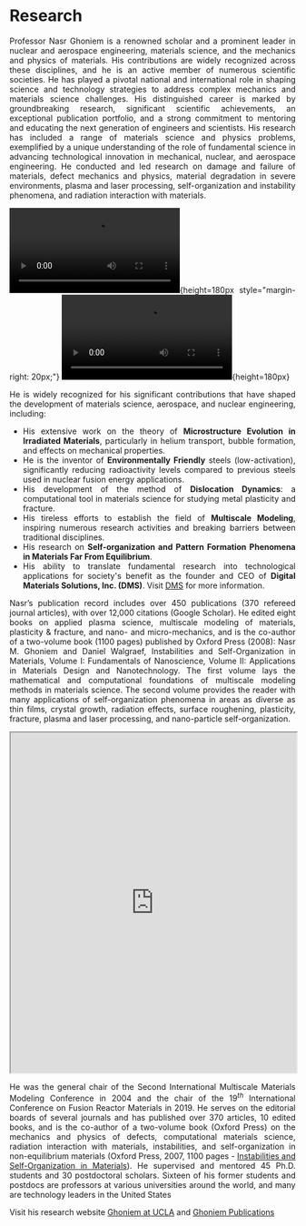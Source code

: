 # Research
<div style="text-align: justify;">
Professor Nasr Ghoniem is a renowned scholar and a prominent leader in nuclear and aerospace engineering, materials science, and the mechanics and physics of materials. His contributions are widely recognized across these disciplines, and he is an active member of numerous scientific societies. He has played a pivotal national and international role in shaping science and technology strategies to address complex mechanics and materials science challenges. His distinguished career is marked by groundbreaking research, significant scientific achievements, an exceptional publication portfolio, and a strong commitment to mentoring and educating the next generation of engineers and scientists. His research has included a range of materials science and physics problems, exemplified by a unique understanding of the role of fundamental science in advancing technological innovation in mechanical, nuclear, and aerospace engineering.  He conducted and led research on damage and failure of materials, defect mechanics and physics, material degradation in severe environments, plasma and laser processing, self-organization and instability phenomena, and radiation interaction with materials.  
    
![shock](images/shock-1.mp4){height=180px style="margin-right: 20px;"} 
![dislocations](images/network.mp4){height=180px}

He is widely recognized for his significant contributions that have shaped the development of materials science, aerospace, and nuclear engineering, including:

- His extensive work on the theory of **Microstructure Evolution in Irradiated Materials**, particularly in helium transport, bubble formation, and effects on mechanical properties.
- He is the inventor of **Environmentally Friendly** steels (low-activation), significantly reducing radioactivity levels compared to previous steels used in nuclear fusion energy applications.
- His development of the method of **Dislocation Dynamics**: a computational tool in materials science for studying metal plasticity and fracture.
- His tireless efforts to establish the field of **Multiscale Modeling**, inspiring numerous research activities and breaking barriers between traditional disciplines.
- His research on **Self-organization and Pattern Formation Phenomena in Materials Far From Equilibrium**.
- His ability to translate fundamental research into technological applications for society's benefit as the founder and CEO of **Digital Materials Solutions, Inc. (DMS)**. Visit [DMS](https://dmsmultiphysics.com/) for more information.

Nasr’s publication record includes over 450 publications (370 refereed journal articles), with over 12,000 citations (Google Scholar). He edited eight books on applied plasma science, multiscale modeling of materials, plasticity & fracture, and nano- and micro-mechanics, and is the co-author of a two-volume book (1100 pages) published by Oxford Press (2008): Nasr M. Ghoniem and Daniel Walgraef, Instabilities and Self-Organization in Materials, Volume I: Fundamentals of Nanoscience, Volume II: Applications in Materials Design and Nanotechnology. The first volume lays the mathematical and computational foundations of multiscale modeling methods in materials science. The second volume provides the reader with many applications of self-organization phenomena in areas as diverse as thin films, crystal growth, radiation effects, surface roughening, plasticity, fracture, plasma and laser processing, and nano-particle self-organization. 


<iframe src="https://drive.google.com/file/d/1nbPPDlPUu9Q8xkHEDXvNU5UQyL6VSzyk/preview" width="100%" height="600px"></iframe>

He was the general chair of the Second International Multiscale Materials Modeling Conference in 2004 and the chair of the 19$^{th}$ International Conference on Fusion Reactor Materials in 2019. He serves on the editorial boards of several journals and has published over 370 articles, 10 edited books, and is the co-author of a two-volume book (Oxford Press) on the mechanics and physics of defects, computational materials science, radiation interaction with materials, instabilities,
and self-organization in non-equilibrium materials (Oxford Press, 2007, 1100 pages - [Instabilities and Self-Organization in Materials](https://www.amazon.com/Instabilities-Self-Organization-Materials-Monographs-Chemistry/dp/0199298688)). He supervised and mentored 45 Ph.D. students and 30 postdoctoral scholars. Sixteen of his former students and postdocs are professors at various universities around the world, and many are technology leaders in the United States

</div>

Visit his research website [Ghoniem at UCLA](https://samueli.ucla.edu/people/nasr-ghoniem/) and [Ghoniem Publications](https://scholar.google.com/citations?user=otTEfXUAAAAJ&hl=en)
